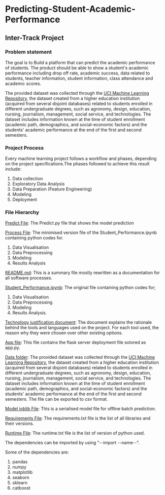 # Predicting-Student-Academic-Performance

## Inter-Track Project

### Problem statement

The goal is to Build a platform that can predict the academic performance of students. The product should be able to show a student's academic performance including drop off rate, academic success, data related to students, teacher information, student information, class attendance and academic scores.

The provided dataset was collected through the [UCI Machine Learning Repository](https://archive-beta.ics.uci.edu/ml/datasets/predict+students+dropout+and+academic+success), the dataset created from a higher education institution (acquired from several disjoint databases) related to students enrolled in different undergraduate degrees, such as agronomy, design, education, nursing, journalism, management, social service, and technologies. 
The dataset includes information known at the time of student enrollment (academic path, demographics, and social-economic factors) and the students' academic performance at the end of the first and second semesters. 

### Project Process

Every machine learning project follows a workflow and phases, depending on the project specifications.The phases followed to achieve this result include:

 1. Data collection
 2. Exploratory Data Analysis
 3. Data Preparation (Feature Engineering)
 4.  Modeling
 5.  Deployment

### File Hierarchy

[Predict File](https://github.com/joyjoseph/Predicting-Student-Academic-Performance/blob/master/Predict.py): The Predict.py file that shows the model prediction

[Process File](https://github.com/joyjoseph/Predicting-Student-Academic-Performance/blob/master/Procfile): The minimised version file of the Student_Performance.ipynb containing python codes for.

1. Data Visualisation
2. Data Preprocessing
3. Modeling
4. Results Analysis


[README.md](https://github.com/joyjoseph/Predicting-Student-Academic-Performance/blob/master/README.md): This is a summary file mostly rewritten as a documentation for all software processes.

[Student_Performance.ipynb](https://github.com/joyjoseph/Predicting-Student-Academic-Performance/blob/master/Student_Performance.ipynb): The original file containing python codes for;

1. Data Visualisation
2. Data Preprocessing
3. Modeling
4. Results Analysis.

[Technology justification document](https://github.com/joyjoseph/Predicting-Student-Academic-Performance/blob/master/Technology%20justification%20document.pdf): The document explains the rationale behind the tools and languages used on the project. For each tool used, the reason why they were chosen over other existing options.

[App file](https://github.com/joyjoseph/Predicting-Student-Academic-Performance/blob/master/app.py): This file contains the flask server deployment file sotored as app.py.

[Data folder](https://github.com/joyjoseph/Predicting-Student-Academic-Performance/blob/master/data%20(1).csv): The provided dataset was collected through the [UCI Machine Learning Repository](https://archive-beta.ics.uci.edu/ml/datasets/predict+students+dropout+and+academic+success), the dataset created from a higher education institution (acquired from several disjoint databases) related to students enrolled in different undergraduate degrees, such as agronomy, design, education, nursing, journalism, management, social service, and technologies. 
The dataset includes information known at the time of student enrollment (academic path, demographics, and social-economic factors) and the students' academic performance at the end of the first and second semesters. 
The file can be exported to csv format.

[Model joblib File](https://github.com/joyjoseph/Predicting-Student-Academic-Performance/blob/master/model_joblib.pkl): This is a serialised model file for offline batch prediction.

[Requirements File](https://github.com/joyjoseph/Predicting-Student-Academic-Performance/blob/master/requirements.txt): The requirements.txt file is the list of all libraries and their versions.

[Runtime File](https://github.com/joyjoseph/Predicting-Student-Academic-Performance/blob/master/runtime.txt): The runtime.txt file is the list of version of python used.

The dependencies can be imported by using "--import --name--".

Some of the dependencies are:

1. pandas
2. numpy
3. matplotlib
4. seaborn
5. sklearn
6. catboost
